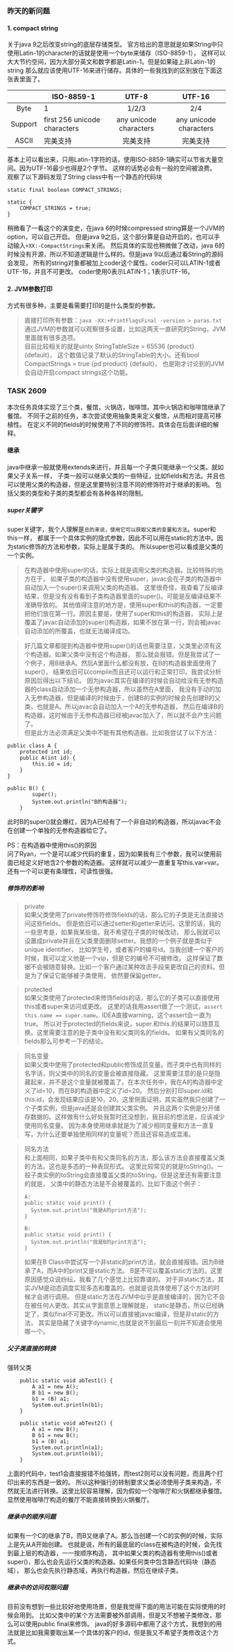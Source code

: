 ### 昨天的新问题

#### 1. compact string

关于java 9之后改变string的底层存储类型。
官方给出的意思就是如果String中只使用Latin-1的character的话就是使用一个byte来储存（ISO-8859-1），
这样可以大大节约空间，因为大部分英文和数字都是Latin-1。但是如果碰上非Latin-1的string
那么就应该使用UTF-16来进行储存。具体的一些我找到的区别放在下面这张表里面了。<br>

|         | ISO-8859-1                   |         UTF-8          |         UTF-16         |
|:-------:|------------------------------|:----------------------:|:----------------------:|
|  Byte   | 1                            |         1/2/3          |          2/4           |
| Support | first 256 unicode characters | any unicode characters | any unicode characters |
|  ASCII  | 完美支持                         |          完美支持          |          完美支持          |

基本上可以看出来，只用Latin-1字符的话，使用ISO-8859-1确实可以节省大量空间。因为UTF-16最少也得是2个字节。
这样的话势必会有一般的空间被浪费。<br>
观察了以下源码发现了String class中有一个静态的代码块

```shell
static final boolean COMPACT_STRINGS;

static {
    COMPACT_STRINGS = true;
}
```

稍微看了一看这个的演变史，在java 6的时候compressed string算是一个JVM的option，可以自己开启。
但是java 9之后，这个部分算是自动开启的，也可以手动输入```+XX:-CompactStrings```来关闭。
然后具体的实现也稍微做了改动，java 6的时候没有开源，所以不知道逻辑是什么样的。但是java 9以后通过看String的源码会发现，
所有的string对象都被加上coder这个属性。coder只可以LATIN-1或者UTF-16，并且不可更改。
coder使用0表示LATIN-1；1表示UTF-16。

#### 2. JVM参数打印

方式有很多种，主要是看需要打印的是什么类型的参数。<br>
> 直接打印所有参数：```java -XX:+PrintFlagsFinal -version > paras.txt```
> 通过JVM的参数就可以观察很多设置，比如这两天一直研究的String，JVM里面就有很多选项。
> <br>目前比较相关的就是uintx StringTableSize = 65536 {product} {default}，
> 这个数值记录了默认的StringTable的大小。还有bool CompactStrings = true {pd product} {default}，
> 也是刚才讨论到的JVM会自动开启compact strings这个功能。

### TASK 2609

本次任务具体实现了三个类，餐馆，火锅店，咖啡馆。其中火锅店和咖啡馆继承了餐馆。
不同于之前的任务，本次尝试使用抽象类来定义餐馆，从而相对提高可移植性。
在定义不同的fields的时候使用了不同的修饰符。具体会在后面详细的解释。

#### 继承

java中继承一般就使用extends来进行，并且每一个子类只能继承一个父类。就如果父子关系一样，
子类一般可以继承父类的一些特征，比如fields和方法。并且也可以使用父类的构造器，但是这里要特别注意不同的修饰符对于继承的影响。
包括父类的类型和子类的类型都会有各种各样的限制。

##### super关键字

super关键字，我个人理解是```总的来说，使用它可以获取父类的变量和方法```。super和this一样，
都属于一个具体实例的隐式参数，因此不可以用在static的方法中。因为static修饰的方法和参数，实际上是属于类的。
所以super也可以看成是父类的一个实例。
> 在构造器中使用super的话，实际上就是调用父类的构造器。比较特殊的地方在于，
> 如果子类的构造器中没有使用super，javac会在子类的构造器中自动加入一个super()来调用父类的构造器。
> 这里很奇怪，我查看了反编译结果，但是没有没有看到子类构造器里面的super()。可能是反编译结果不准确导致的。
> 其他值得注意的地方是，使用super和this的构造器，一定要把他们放在第一行。原因主要是，使用了super和this的构造器，
> 实际上是覆盖了javac自动添加的super()构造器，如果不放在第一行，则会被javac自动添加的所覆盖，也就无法编译成功。

> 好几篇文章都提到构造器中使用super()的话也需要注意，父类里必须有这个构造器。如果父类中没有这个构造器，
> 那么就会报错。但是我尝试了一个例子，用B继承A。然后A里面什么都没有放，在B的构造器里面使用了super()，
> 结果依旧可以compile而且还可以运行和正常打印。我尝试分析原因后得出以下结论。
> 因为javac其实在编译的时候会自动给没有无参构造器的class自动添加一个无参构造器，所以虽然在A里面，
> 我没有手动的加入无参构造器，但是编译的时候由于，创建B的实例的时候会先创建B的父类，也就是A。所以javac会自动加入一个A的无参构造器，
> 然后在编译B的构造器，这时候由于无参构造器已经被javac加入了，所以就不会产生问题了。<br>
> 但是此方法必须满足父类中不能有其他构造器。比如我尝试了以下方法：

```shell
public class A {
    protected int id;
    public A(int id) {
        this.id = id; 
    }
}

public B() {
        super();
        System.out.println("B的构造器");
    }
```

此时B的super()就会爆红，因为A已经有了一个非自动的构造器，所以javac不会在创建一个单独的无参构造器给它了。

PS：在构造器中使用this()的原因<br>
问了Ryan，一个是可以减少代码的重复，因为如果我有三个参数，我可以使用前面已经定义好地含2个参数的构造器。
这样就可以减少一直重复写this.var=var。还有一个可以更有条理性，可读性很强。

##### 修饰符的影响

> private <br>
> 如果父类使用了private修饰符修饰fields的话，那么它的子类是无法直接访问这些fields。
> 但是依旧可以通过setter和getter来访问。这里的话，我的一些思考是，如果我某些值，我不希望在子类的时候改动，
> 那么我就可以设置成private并且在父类里面删除setter。我想的一个例子就是类似于unique identifier，
> 比如学生号，或者客户的编号id。当我创建一个客户的时候，我可以定义他是一个vip，但是它的编号不可被修改。
> 这样保证了数据不会被随意替换。比如一个客户通过某种攻击手段来更改自己的资料。但是为了保证它能够被子类使用，
> 依然要保留getter。

> protected <br>
> 如果父类使用了protected来修饰fields的话，那么它的子类可以直接使用this或者super来访问或更改。
> 这里的话我用assert做了一个测试，```assert this.name == super.name```。IDEA直接warning，这个assert会一直为true。
> 所以对于protected的fields来说，super.和this.的结果可以随意互换。这里需要注意的是子类中没有和父类同名的fields。
> 如果有父类同名的fields那么可参考一下的结论。

> 同名变量 <br>
> 如果父类中使用了protected和public修饰成员变量。而子类中也有同样的名字话，则父类中的同名的变量会被直接隐藏。
> 这里需要注意的是只是隐藏起来，并不是这个变量就被覆盖了。在本次任务中，我在A的构造器中定义了id=10，而在B的构造器中定义了id=20。
> 然后分别打印super.id和this.id，会发现结果应该是10，20。这里侧面证明，其实虽然我只创建了一个子类实例，但是java还是会创建其父类实例。
> 并且这两个实例是分开储存数据的。这样做有什么好处我暂时还没想到，我目前的想法是，应该减少使用同名变量。
> 因为本身使用继承就是为了减少相同变量和方法一直复写，为什么还要单独使用同样的变量呢？而且还容易造成混淆。

> 同名方法 <br>
> 和上面相同，如果子类中有和父类同名的方法，那么该方法会直接覆盖父类的方法。这也是多态的一种表现形式。
> 这里比较常见的就是toString()。一般子类实例的toString会直接覆盖父类的toString。但是这里还有需要注意的就是，
> 父类中的静态方法是不会被覆盖的。比如下面这个例子：
> ```shell
> A:
> public static void print() {
>   System.out.println("我是A的print方法");
> }
> 
> B:
> public static void print() {
>   System.out.println("我是B的print方法");
> } 
> ```
> 如果在B Class中尝试写一个非static的print方法，就会直接报错。因为B继承了A，而A中的print又是static方法。
> B是不可以覆盖static方法的。这里原因感觉众说纷纭，我看了几个感觉上比较靠谱的。
> 对于非static方法，其实JVM是动态调度实现多态和覆盖的。也就是说具体使用了这个方法的时候才会进行调用。
> 但是static方法在JVM中似乎是直接编译的，因为它不会在被任何人更改。其实从字面意思上理解就是，
> static是静态，所以已经确定了，类似final不可更改。所以可以直接被javac编译，但是非static的方法，
> 其实是隐藏了关键字dynamic,也就是说不到最后一刻并不知道会使用哪一个。

##### 父子类直接的转换

强转父类<br>

```shell
    public static void abTest1() {
        A a1 = new A();
        B b1 = new B();
        b1 = (B) a1;
        System.out.println(b1);
    }

    public static void abTest2() {
        A a1 = new B();
        B b1 = new B();
        b1 = (B) a1;
        System.out.println(a1);
        System.out.println(b1);
    }
```

上面的代码中，test1会直接报错不给强转，而test2则可以没有问题，而且两个打印出来的东西是一致的。
所以这种强行的转制要求父类必须使用子类来构造，不然就无法进行转换。这里比较容易理解，因为假如一个咖啡厅和火锅都继承餐馆。
显然使用咖啡厅构造的餐厅不能直接转换到火锅餐厅。

##### 继承中的顺序问题

如果有一个C的继承了B，而B又继承了A。那么当创建一个C的实例的时候，实际上是先从A开始创建。
也就是说，所有的最底层的class在被构造的时候，会先找到最上层的构造器，一一按顺序构造，
其中如果父类的构造器有使用this()或者super()，那么也会先运行父类的构造器。如果任何类中包含静态代码块（静态域），
那么也会先执行静态域，再执行构造器，然后在继续子类。

##### 继承中的访问权限问题

目前没有想到一些比较好地使用场景，但是我觉得下面的用法可能在实际使用的时候会用到。
比如父类中的某个方法需要被外部调用，但是又不想被子类修改，那么可以使用public final来修饰。
java的好多源码中都用了这个方式，我想到的用法就是比如我需要取出某一个具体的客户的id，但是我又不希望子类修改这个方式。



